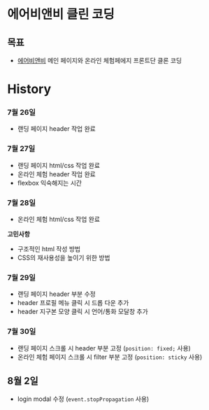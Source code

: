 # 에어비앤비 클린 코딩

## 목표
- [에어비앤비](https://www.airbnb.co.kr/?_set_bev_on_new_domain=1626925447_Njg4YjA5OGM2ZDQ2) 메인 페이지와 온라인 체험페에지 프론트단 클론 코딩

# History
### 7월 26일
- 랜딩 페이지 header 작업 완료

### 7월 27일
- 랜딩 페이지 html/css 작업 완료
- 온라인 체험 header 작업 완료
- flexbox 익숙해지는 시간

### 7월 28일
- 온라인 체험 html/css 작업 완료

**고민사항**
- 구조적인 html 작성 방법
- CSS의 재사용성을 높이기 위한 방법

### 7월 29일
- 랜딩 페이지 header 부분 수정
- header 프로필 메뉴 클릭 시 드롭 다운 추가
- header 지구본 모양 클릭 시 언어/통화 모달창 추가

### 7월 30일
- 랜딩 페이지 스크롤 시 header 부분 고정 (`position: fixed;` 사용)
- 온라인 체험 페이지 스크롤 시 filter 부분 고정 (`position: sticky` 사용)

## 8월 2일
- login modal 수정 (`event.stopPropagation` 사용)